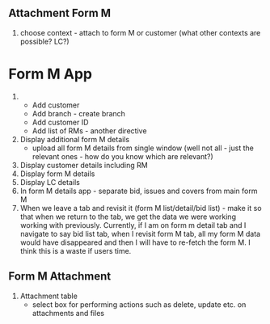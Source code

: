 ## Attachment Form M
1. choose context - attach to form M or customer
    (what other contexts are possible? LC?)


# Form M App
1.
    - Add customer
    - Add branch - create branch
    - Add customer ID
    - Add list of RMs - another directive
2. Display additional form M details
    - upload all form M details from single window
    (well not all - just the relevant ones - how do you know which
    are relevant?)
3. Display customer details including RM
4. Display form M details
5. Display LC details
6. In form M details app - separate bid, issues and covers from main form M
7. When we leave a tab and revisit it (form M list/detail/bid list) - make
    it so that when we return to the tab, we get the data we were working
    working with previously. Currently, if I am on form m detail tab and
    I navigate to say bid list tab, when I revisit form M tab, all my form M
    data would have disappeared and then I will have to re-fetch the form M.
    I think this is a waste if users time.

## Form M Attachment
1. Attachment table
    - select box for performing actions such as delete, update etc.
        on attachments and files
